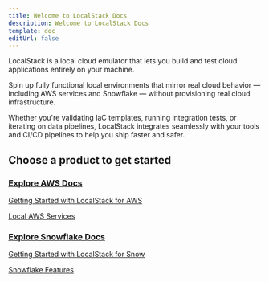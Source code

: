 ```yaml
---
title: Welcome to LocalStack Docs
description: Welcome to LocalStack Docs
template: doc
editUrl: false
---
```


LocalStack is a local cloud emulator that lets you build and test cloud applications entirely on your machine.

Spin up fully functional local environments that mirror real cloud behavior — including AWS services and Snowflake — without provisioning real cloud infrastructure. 

Whether you're validating IaC templates, running integration tests, or iterating on data pipelines, LocalStack integrates seamlessly with your tools and CI/CD pipelines to help you ship faster and safer.

## Choose a product to get started

### [Explore AWS Docs](/docs/aws)  
[Getting Started with LocalStack for AWS](/aws/getting-started/)

[Local AWS Services](/aws/services/)

### [Explore Snowflake Docs](/docs/snowflake)
[Getting Started with LocalStack for Snow](/snow/getting-started/)

[Snowflake Features](/snowflake/features/)

